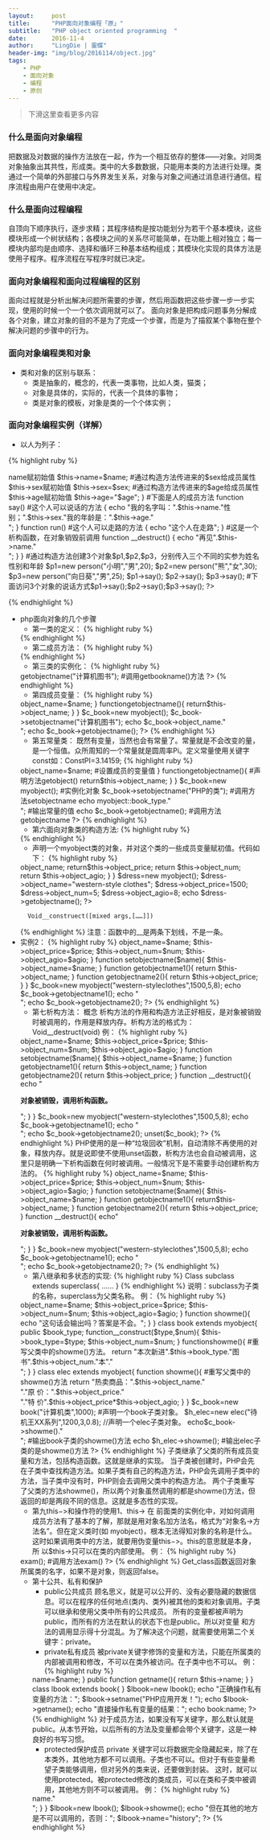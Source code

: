 ```yaml
---
layout:     post
title:      "PHP面向对象编程「原」"
subtitle:   "PHP object oriented programming  "
date:       2016-11-4
author:     "LingDie | 靈蝶"
header-img: "img/blog/2016114/object.jpg"
tags:
    - PHP
    - 面向对象
    - 编程
    - 原创
---
```


> 下滑这里查看更多内容

### 什么是面向对象编程

把数据及对数据的操作方法放在一起，作为一个相互依存的整体——对象。对同类对象抽象出其共性，形成类。类中的大多数数据，只能用本类的方法进行处理。类通过一个简单的外部接口与外界发生关系，对象与对象之间通过消息进行通信。程序流程由用户在使用中决定。

### 什么是面向过程编程

自顶向下顺序执行，逐步求精；其程序结构是按功能划分为若干个基本模块，这些模块形成一个树状结构；各模块之间的关系尽可能简单，在功能上相对独立；每一模块内部均是由顺序、选择和循环三种基本结构组成；其模块化实现的具体方法是使用子程序。程序流程在写程序时就已决定。

### 面向对象编程和面向过程编程的区别

面向过程就是分析出解决问题所需要的步骤，然后用函数把这些步骤一步一步实现，使用的时候一个一个依次调用就可以了。 
面向对象是把构成问题事务分解成各个对象，建立对象的目的不是为了完成一个步骤，而是为了描叙某个事物在整个解决问题的步骤中的行为。

### 面向对象编程类和对象

- 类和对象的区别与联系：
  - 类是抽象的，概念的，代表一类事物，比如人类，猫类；
  - 对象是具体的，实际的，代表一个具体的事物；
  - 类是对象的模板，对象是类的一个个体实例；

### 面向对象编程实例（详解）

- 以人为列子：

{% highlight ruby %}
 <?php
	header("Content-type:text/html;charset=utf-8");
	class person{
	#下面是人的成员属性
	var $name;
	#人的名字
	var $sex;
	#人的性别
	var $age;
	#人的年龄
	#定义一个构造方法参数为姓名$name,性别$sex和年龄$age
	function __construct($name,$sex,$age){
	#通过构造方法传进来的$name给成员属性$this->name赋初始值
	$this->name=$name;
	#通过构造方法传进来的$sex给成员属性$this->sex赋初始值
	$this->sex=$sex;
	#通过构造方法传进来的$age给成员属性$this->age赋初始值
	$this->age="$age";
	}
	#下面是人的成员方法
	function say()
	#这个人可以说话的方法
	{
	echo "我的名字叫：".$this->name."性别；".$this->sex."我的年龄是：".$this->age."<br>";
	}
	function run() #这个人可以走路的方法
	{
	echo "这个人在走路";
	}
	#这是一个析构函数，在对象销毁前调用
	function __destruct()
	{
	echo "再见".$this->name."<br>";
	}
	}
	#通过构造方法创建3个对象$p1,$p2,$p3，分别传入三个不同的实参为姓名性别和年龄
	$p1=new person("小明","男",20);
	$p2=new person("熊","女",30);
	$p3=new person("向日葵","男",25);
	$p1->say();
	$p2->say();
	$p3->say();
	#下面访问3个对象的说话方式$p1->say();$p2->say();$p3->say();
	?> 
{% endhighlight %}
- php面向对象的几个步骤 
  - 第一类的定义：
  {% highlight ruby %}
  <?php
  Class myobject{
    #……
	}
   ?>
  {% endhighlight  %}
  - 第二成员方法：
  {% highlight ruby %}
  <?php
	classmyobject{
	   function getobjectname($name){
	      echo "商品名称为：".$name;
	   }
	}
  ?>
  {% endhighlight %}
  - 第三类的实例化：
  {% highlight ruby %}
  <?php
	class myobject{
	  function getobjectname($name){
	     echo "商品名称为：".$name;
	   }
	}
	$c_book=new myobject();           #实例化对象
	echo $c_book->getobjectname("计算机图书");  #调用getbookname()方法
  ?>
  {% endhighlight  %}
  - 第四成员变量：
  {% highlight ruby %}
  <?php
	class myobject{
	  public $object_name;
	  functionsetobjectname($name){
	    $this->object_name=$name;
	  }
	  functiongetobjectname(){
	    return$this->object_name;
	  }
	}
	$c_book=new myobject();
	$c_book->setobjectname("计算机图书");
	echo $c_book->object_name."<br>";
	echo $c_book->getobjectname();
  ?>
  {% endhighlight %}
  - 第五常量类：
    既然有变量，当然也会有常量了。常量就是不会改变的量，是一个恒值。众所周知的一个常量就是圆周率Pi。定义常量使用关键字const如：ConstPI=3.14159; 
  {% highlight ruby %}
  <?php
   class myobject{                        
	  const book_type="计算机图书";             #声明常量book_type
	  public $object_name;                                    #声明变量
	  functionsetobjectname($name){                     #声明方法setobjectname()
	      $this->object_name=$name;                   #设置成员的变量值
	  }
	  functiongetobjectname(){                #声明方法getobject()
	    return$this->object_name;                        
	  }
	}
	$c_book=new myobject();                                 #实例化对象
	$c_book->setobjectname("PHP的类");              #调用方法setobjectname
	echo myobject::book_type."<br>";              #输出常量的值
	echo $c_book->getobjectname();                 #调用方法getobjectname
  ?>
  {% endhighlight  %}
  - 第六面向对象类的构造方法:
  {% highlight ruby %}
  <?php
	class myobject{                        
	   public $object_name;   #商品名称
	   public $object_price;              #商品价格
	   public $object_num;        #商品数量
	   public $object_agio;        #商品折扣
	   …………
   }            
  ?>
  {% endhighlight %}
  - 声明一个myobject类的对象，并对这个类的一些成员变量赋初值。代码如下：
  {% highlight ruby %}
   <?php
		class myobject{                        
		   public $object_name;
		   public $object_price;
		   public $object_num;
		   public $object_agio;
		   functiongetobjectname(){
		      return$this->object_name;
		        return$this->object_price;
		        return $this->object_num;
		        return $this->object_agio;
		   }
		}         
		$dress=new myobject();
		$dress->object_name="western-style clothes";
		$dress->object_price=1500;
		$dress->object_num=5;
		$dress->object_agio=8;
		echo $dress->getobjectname();  
		?>
		Void__construect([mixed args,[……]])
  {% endhighlight %}
  注意：函数中的__是两条下划线，不是一条。 
- 实例2：
  {% highlight ruby %}
   <?php
		class myobject{                        
		  public $object_name;
		  public $object_price;
		  public $object_num;
		  public $object_agio;
		function__construct($name,$price,$num,$agio){   #通过参数给成员变量赋值
		      $this->object_name=$name;
		          $this->object_price=$price;
		          $this->object_num=$num;
		          $this->object_agio=$agio;
		   }
		function setobjectname($name){
		    $this->object_name=$name;
		}
		function getobjectname1(){
		    return $this->object_name;
		}
		function getobjectname2(){
		        return $this->object_price;
		}
		}            
		$c_book=new myobject("western-styleclothes",1500,5,8);
		echo $c_book->getobjectname1();
		echo "<br>";
		echo $c_book->getobjectname2();
  ?>
  {% endhighlight %}
  - 第七析构方法：
  概念
  析构方法的作用和构造方法正好相反，是对象被销毁时被调用的，作用是释放内存。析构方法的格式为：Void__destruct(void)
  例：
  {% highlight ruby %}
  <?php
		class myobject{                        
		  public $object_name;
		  public $object_price;
		  public $object_num;
		  public $object_agio;
		function__construct($name,$price,$num,$agio){   #通过参数给成员变量赋值
		      $this->object_name=$name;
		          $this->object_price=$price;
		          $this->object_num=$num;
		          $this->object_agio=$agio;
		   }
		function setobjectname($name){
		    $this->object_name=$name;
		}
		function getobjectname1(){
		    return $this->object_name;
		}
		function getobjectname2(){
		        return $this->object_price;
		}
		function __destruct(){
		  echo "<p><b>对象被销毁，调用析构函数。</b></p>";
		}
		}            
		$c_book=new myobject("western-styleclothes",1500,5,8);
		echo $c_book->getobjectname1();
		echo "<br>";
		echo $c_book->getobjectname2();
		unset($c_book);
  ?>
  {% endhighlight %}
  PHP使用的是一种“垃圾回收”机制，自动清除不再使用的对象，释放内存。就是说即使不使用unset函数，析构方法也会自动被调用，这里只是明确一下析构函数在何时被调用。一般情况下是不需要手动创建析构方法的。
  {% highlight ruby %}
   <?php
	class myobject{                        
	   public $object_name;
	   public $object_price;
	   public $object_num;
	   public $object_agio;
	function __construct($name,$price,$num,$agio){    #通过参数给成员变量赋值
	       $this->object_name=$name;
	          $this->object_price=$price;
	          $this->object_num=$num;
	          $this->object_agio=$agio;
	  }
	function setobjectname($name){
	    $this->object_name=$name;
	}
	function getobjectname1(){
	     return$this->object_name;
	}
	function getobjectname2(){
	        return $this->object_price;
	}
	function __destruct(){
	   echo"<p><b>对象被销毁，调用析构函数。</b></p>";
	}
	}            
	$c_book=new myobject("western-styleclothes",1500,5,8);
	echo $c_book->getobjectname1();
	echo "<br>";
	echo $c_book->getobjectname2();
   ?>
  {% endhighlight %}
  - 第八继承和多状态的实现:
  {% highlight ruby %}
  Class subclass extends superclass{
   ……
  }
  {% endhighlight %}
  说明：subclass为子类的名称，superclass为父类名称。
  例：
  {% highlight ruby %}
   <?php
		class myobject{                        
		  public $object_name;
		  public $object_price;
		  public $object_num;
		  public $object_agio;
		function__construct($name,$price,$num,$agio){   #通过参数给成员变量赋值
		      $this->object_name=$name;
		          $this->object_price=$price;
		          $this->object_num=$num;
		          $this->object_agio=$agio;
		   }
		function showme(){
		    echo "这句话会输出吗？答案是不会。";
		}
		}
		class book extends myobject{         
		   public $book_type;
		       function__construct($type,$num){
		         $this->book_type=$type;
		         $this->object_num=$num;  
		       }
		       functionshowme(){                            #重写父类中的showme()方法。
		         return "本次新进".$this->book_type."图书".$this->object_num."本"."<br>";
		       }
		}
		class elec extends myobject{
		   function showme(){                             #重写父类中的showme()方法
		         return "热卖商品：".$this->object_name."<br>"."原 价：".$this->object_price."<br>"."特 价".$this->object_price*$this->object_agio;
		       }
		}
		$c_book=new book("计算机类",1000);   #声明一个book子类对象。
		$h_elec=new elec("待机王XX系列",1200,3,0.8);    //声明一个elec子类对象。
		echo$c_book->showme()."<br>";   #输出book子类的showme()方法
		echo $h_elec->showme();          #输出elec子类的是showme()方法
   ?>
  {% endhighlight %}
  子类继承了父类的所有成员变量和方法，包括构造函数。这就是继承的实现。
  当子类被创建时，PHP会先在子类中查找构造方法。如果子类有自己的构造方法，PHP会先调用子类中的方法，当子类中没有时，PHP则会去调用父类中的构造方法。
  两个子类重写了父类的方法showme()，所以两个对象虽然调用的都是showme()方法，但返回的却是两段不同的信息。这就是多态性的实现。
  - 第九this−>和操作符的使用1、this-> 
  在 前面类的实例化中，对如何调用成员方法有了基本的了解，那就是用对象名加方法名，格式为“对象名->方法名”。但在定义类时(如 myobject)，根本无法得知对象的名称是什么。这时如果调用类中的方法，就要用伪变量this−>。this的意思就是本身，所 以$this->只可以在类的内部使用。
  例：
  {% highlight ruby %}
  <?php
	classexample{   #创建类example
	  function exam(){   #创建成员方法
	     if(isset($this)){            #判断变量$this是否存在
	           echo "\$this的值为：".get_class($this);    #如果存在，输出$this所属类的名字
	        }else{
	           echo "$this未定义。";
	        }
	  }
	}
	$class_name=newexample();   #实例化对象
	$class_name->exam();          #调用方法exam()
  ?>
  {% endhighlight %}
  Get_class函数返回对象所属类的名字，如果不是对象，则返回false。 
  - 第十公共、私有和保护 
    - public公共成员
    顾名思义，就是可以公开的、没有必要隐藏的数据信息。可以在程序的任何地点(类内、类外)被其他的类和对象调用。子类可以继承和使用父类中所有的公共成员。
	所有的变量都被声明为public，而所有的方法在默认的状态下也是public。所以对变量
	和方法的调用显示得十分混乱。为了解决这个问题，就需要使用第二个关键字：private。 
    -  private私有成员 
    被private关键字修饰的变量和方法，只能在所属类的内部被调用和修改，不可以在类外被访问。在子类中也不可以。
    例：
    {% highlight ruby %}
    <?php
		class book{
		private $name="computer";
		public function setname($name){
		   $this->name=$name;
		  }
		public function getname(){
		   return $this->name;
		  }
		}
		class lbook extends book{
		}
		$lbook=new lbook();
		echo "正确操作私有变量的方法：";
		$lbook->setname("PHP应用开发！");
		echo $lbook->getname();
		echo "直接操作私有变量的结果：";
		echo book:name;
    ?>
    {% endhighlight %}
    对于成员方法，如果没有写关键字，那么默认就是public。从本节开始，以后所有的方法及变量都会带个关键字，这是一种良好的书写习惯。 
    - protected保护成员 
    private 关键字可以将数据完全隐藏起来，除了在本类外，其他地方都不可以调用。子类也不可以。但对于有些变量希望子类能够调用，但对另外的类来说，还要做到封装。 这时，就可以使用protected。被protected修改的类成员，可以在类和子类中被调用，其他地方则不可以被调用。
    例：
    {% highlight ruby %}
    <?php
		class book{
		  protected $name="computer";
		}
		class lbook extends book{
		  public function showme(){
		      echo "对于protected修饰的变量，在子类中是可以直接调用的。如：\$name=".$this->name."<br>";
		   }
		}
		$lbook=new lbook();
		$lbook->showme();
		echo "但在其他的地方是不可以调用的，否则：";
		$lbook->name="history";
    ?>
    {% endhighlight %}

